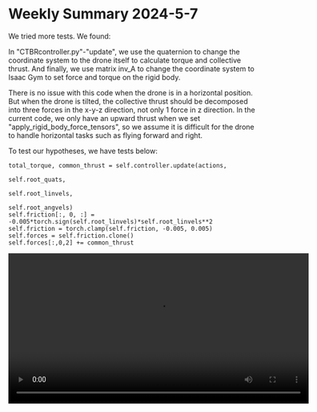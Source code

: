 # Weekly Summary 2024-5-7
We tried more tests. We found: 

In "CTBRcontroller.py"-"update", we use the quaternion to change the coordinate system to the drone itself to calculate torque and collective thrust. And finally, we use matrix inv_A to change the coordinate system to Isaac Gym to set force and torque on the rigid body.

There is no issue with this code when the drone is in a horizontal position. But when the drone is tilted, the collective thrust should be decomposed into three forces in the x-y-z direction, not only 1 force in z direction. In the current code, we only have an upward thrust when we set "apply_rigid_body_force_tensors", so we assume it is difficult for the drone to handle horizontal tasks such as flying forward and right.

To test our hypotheses, we have tests below:

```
total_torque, common_thrust = self.controller.update(actions, 
                                                        self.root_quats, 
                                                        self.root_linvels, 
                                                        self.root_angvels)
self.friction[:, 0, :] = -0.005*torch.sign(self.root_linvels)*self.root_linvels**2
self.friction = torch.clamp(self.friction, -0.005, 0.005)
self.forces = self.friction.clone()
self.forces[:,0,2] += common_thrust
```

<video src="https://github.com/zerojuhao/record/blob/main/image/24-5-7-1.webm" style="width: 600px; height: auto;">
In the image above, the drone's task is to fly from (0,0,1) to (1,0,1)

<video src="https://github.com/zerojuhao/record/blob/main/image/24-5-7-2.gif" style="width: 600px; height: auto;">
In the image above, the drone's task is to fly from (0,0,1) to (0,0,1.5)

Obviously, neither task was well done.